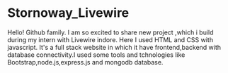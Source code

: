 # Stornoway_Livewire
Hello! Github family. I am so excited to share new project ,which i build during my intern with Livewire indore. Here I used HTML and CSS with javascript. It's a full stack website in which it have frontend,backend with database  connectivity.I used some tools and tchnologies like Bootstrap,node.js,express.js and mongodb database. 
